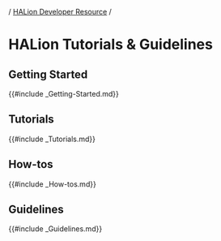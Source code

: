 / [HALion Developer Resource](../../HALion-Developer-Resource.md) /

# HALion Tutorials & Guidelines

## Getting Started

{{#include _Getting-Started.md}}

## Tutorials

{{#include _Tutorials.md}}

## How-tos

{{#include _How-tos.md}}

## Guidelines

{{#include _Guidelines.md}}